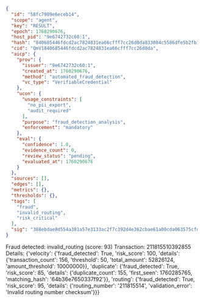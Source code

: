 ```json
{
  "id": "58fc7989e6eceb14",
  "scope": "agent",
  "key": "RESULT",
  "epoch": 1760290676,
  "host_pid": "9e6742732c60:1",
  "hash": "840685446fdcd2ac7824831ea66cfff7cc26d8da833084c5586dfe5b2fb18f64",
  "cid": "QmV1840685446fdcd2ac7824831ea66cfff7cc26d8da",
  "aicp": {
    "prov": {
      "issuer": "9e6742732c60:1",
      "created_at": 1760290676,
      "method": "automated_fraud_detection",
      "vc_type": "VerifiableCredential"
    },
    "ucon": {
      "usage_constraints": [
        "no_pii_export",
        "audit_required"
      ],
      "purpose": "fraud_detection_analysis",
      "enforcement": "mandatory"
    },
    "eval": {
      "confidence": 1.0,
      "evidence_count": 0,
      "review_status": "pending",
      "evaluated_at": 1760290676
    }
  },
  "sources": [],
  "edges": [],
  "metrics": {},
  "thresholds": {},
  "tags": [
    "fraud",
    "invalid_routing",
    "risk_critical"
  ],
  "sig": "388ebdae8d554a381a57e3133ac2f7c392d4e362cbae61a00cda063575cfd4df"
}
```

Fraud detected: invalid_routing (score: 93)
Transaction: 211815510392855
Details: {'velocity': {'fraud_detected': True, 'risk_score': 100, 'details': {'transaction_count': 156, 'threshold': 50, 'total_amount': 52826124, 'amount_threshold': 10000000}}, 'duplicate': {'fraud_detected': True, 'risk_score': 85, 'details': {'duplicate_count': 155, 'first_seen': 1760285765, 'matching_hash': '64b36e7650337f92'}}, 'routing': {'fraud_detected': True, 'risk_score': 95, 'details': {'routing_number': '211815514', 'validation_error': 'Invalid routing number checksum'}}}